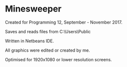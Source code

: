 # Minesweeper
Created for Programming 12, September - November 2017.

Saves and reads files from C:\Users\Public

Written in Netbeans IDE.

All graphics were edited or created by me.

Optimised for 1920x1080 or lower resolution screens.

